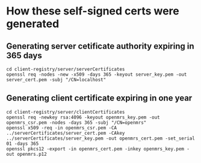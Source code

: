 # How these self-signed certs were generated

## Generating server cetificate authority expiring in 365 days
```
cd client-registry/server/serverCertificates
openssl req -nodes -new -x509 -days 365 -keyout server_key.pem -out server_cert.pem -subj "/CN=localhost"
```

## Generating client certificate expiring in one year
```
cd client-registry/server/clientCertificates
openssl req -newkey rsa:4096 -keyout openmrs_key.pem -out openmrs_csr.pem -nodes -days 365 -subj "/CN=openmrs"
openssl x509 -req -in openmrs_csr.pem -CA ../serverCertificates/server_cert.pem -CAkey ../serverCertificates/server_key.pem -out openmrs_cert.pem -set_serial 01 -days 365
openssl pkcs12 -export -in openmrs_cert.pem -inkey openmrs_key.pem -out openmrs.p12
```